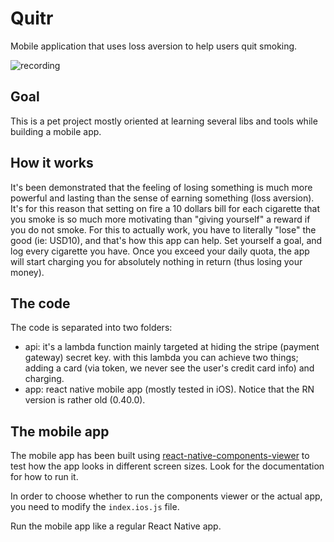 # Quitr

Mobile application that uses loss aversion to help users quit smoking.

![recording](http://g.recordit.co/R8U6P7C5p7.gif)

## Goal

This is a pet project mostly oriented at learning several libs and tools
while building a mobile app.

## How it works

It's been demonstrated that the feeling of losing something is much more
powerful and lasting than the sense of earning something (loss aversion).
It's for this reason that setting on fire a 10 dollars bill for each
cigarette that you smoke is so much more motivating than "giving yourself"
a reward if you do not smoke. For this to actually work, you have to
literally "lose" the good (ie: USD10), and that's how this app can help.
Set yourself a goal, and log every cigarette you have. Once you exceed
your daily quota, the app will start charging you for absolutely nothing
in return (thus losing your money).

## The code

The code is separated into two folders:

- api: it's a lambda function mainly targeted at hiding the stripe (payment
gateway) secret key. with this lambda you can achieve two things; adding a
card (via token, we never see the user's credit card info) and charging.
- app: react native mobile app (mostly tested in iOS). Notice that the RN
version is rather old (0.40.0).

## The mobile app

The mobile app has been built using [react-native-components-viewer](https://github.com/machadogj/react-native-components-viewer)
to test how the app looks in different screen sizes. Look for the documentation
for how to run it.

In order to choose whether to run the components viewer or the actual app, you
need to modify the `index.ios.js` file.

Run the mobile app like a regular React Native app.
